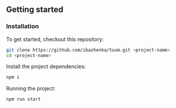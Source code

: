 ## Getting started

### Installation
To get started, checkout this repository:

```bash
git clone https://github.com/ibazhenka/tuum.git <project-name>
cd <project-name>
```

Install the project dependencies:

```bash
npm i
```

Running the project:

```bash
npm run start
```
